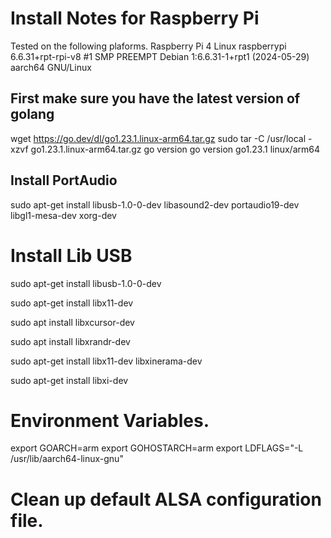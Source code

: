 # Install Notes for Raspberry Pi

Tested on the following plaforms.
Raspberry Pi 4
Linux raspberrypi 6.6.31+rpt-rpi-v8 #1 SMP PREEMPT Debian 1:6.6.31-1+rpt1 (2024-05-29) aarch64 GNU/Linux


## First make sure you have the latest version of golang 

wget https://go.dev/dl/go1.23.1.linux-arm64.tar.gz
sudo tar -C /usr/local -xzvf go1.23.1.linux-arm64.tar.gz 
go version
go version go1.23.1 linux/arm64


## Install PortAudio

 sudo apt-get install libusb-1.0-0-dev libasound2-dev portaudio19-dev libgl1-mesa-dev  xorg-dev

# Install Lib USB

sudo apt-get install libusb-1.0-0-dev

sudo apt-get install libx11-dev

sudo apt install libxcursor-dev

sudo apt install libxrandr-dev

sudo apt-get install libx11-dev libxinerama-dev

sudo apt-get install libxi-dev

# Environment Variables.
export GOARCH=arm
export GOHOSTARCH=arm
export LDFLAGS="-L /usr/lib/aarch64-linux-gnu"

# Clean up default ALSA configuration file.



